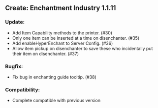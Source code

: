 ## Create: Enchantment Industry 1.1.11

### Update:
- Add Item Capability methods to the printer. (#30)
- Only one item can be inserted at a time on disenchanter.  (#35)
- Add enableHyperEnchant to Server Config. (#36)
- Allow item pickup on disenchanter to save these who incidentally put their item on disenchanter. (#37)

### Bugfix:
- Fix bug in enchanting guide tooltip. (#38)

### Compatibility:
- Complete compatible with previous version